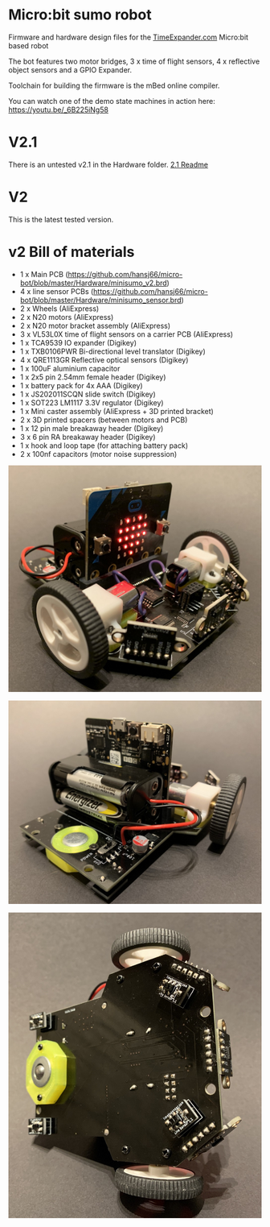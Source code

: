 # Micro:bit sumo robot
Firmware and hardware design files for the [TimeExpander.com](https://www.timeexpander.com/) Micro:bit based robot

The bot features two motor bridges, 3 x time of flight sensors, 4 x reflective object sensors and a GPIO Expander. 

Toolchain for building the firmware is the mBed online compiler.

You can watch one of the demo state machines in action here: https://youtu.be/_6B225iNg58

# V2.1
There is an untested v2.1 in the Hardware folder. [2.1 Readme](https://github.com/rosmo-robot/micro-bot/tree/master/Hardware/V2.1#readme)

# V2

This is the latest tested version.

# v2 Bill of materials
* 1 x Main PCB (https://github.com/hansj66/micro-bot/blob/master/Hardware/minisumo_v2.brd)
* 4 x line sensor PCBs (https://github.com/hansj66/micro-bot/blob/master/Hardware/minisumo_sensor.brd)
* 2 x Wheels (AliExpress)
* 2 x N20 motors (AliExpress)
* 2 x N20 motor bracket assembly (AliExpress)
* 3 x VL53L0X time of flight sensors on a carrier PCB (AliExpress)
* 1 x TCA9539 IO expander (Digikey)
* 1 x TXB0106PWR Bi-directional level translator  (Digikey)
* 4 x QRE1113GR Reflective optical sensors  (Digikey)
* 1 x 100uF aluminium capacitor
* 1 x 2x5 pin 2.54mm female header (Digikey)
* 1 x battery pack for 4x AAA  (Digikey)
* 1 x JS202011SCQN slide switch  (Digikey)
* 1 x SOT223 LM1117 3.3V regulator (Digikey)
* 1 x Mini caster assembly (AliExpress + 3D printed bracket)
* 2 x 3D printed spacers (between motors and PCB)
* 1 x 12 pin male breakaway header  (Digikey)
* 3 x 6 pin RA breakaway header  (Digikey)
* 1 x hook and loop tape (for attaching battery pack)
* 2 x 100nf capacitors (motor noise suppression)

![Sumobot front](https://github.com/hansj66/micro-bot/raw/master/images/sumo_front.jpg)

![Sumobot front](https://github.com/hansj66/micro-bot/raw/master/images/sumo_rear.jpg)

![Sumobot front](https://github.com/hansj66/micro-bot/raw/master/images/sumo_bottom.jpg)

